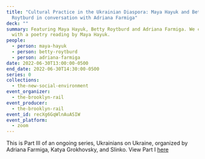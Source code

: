```yaml
---
title: "Cultural Practice in the Ukrainian Diaspora: Maya Hayuk and Betty
  Roytburd in conversation with Adriana Farmiga"
deck: ""
summary: Featuring Maya Hayuk, Betty Roytburd and Adriana Farmiga. We conclude
  with a poetry reading by Maya Hayuk.
people:
  - person: maya-hayuk
  - person: betty-roytburd
  - person: adriana-farmiga
date: 2022-06-30T13:00:00-0500
end_date: 2022-06-30T14:30:00-0500
series: 0
collections:
  - the-new-social-environment
event_organizer:
  - the-brooklyn-rail
event_producer:
  - the-brooklyn-rail
event_id: recXg6GqWlnAuASIW
event_platform:
  - zoom
---
```

This is Part III of an ongoing series, Ukrainians on Ukraine, organized by Adriana Farmiga, Katya Grokhovsky, and Slinko. View Part I [here](https://brooklynrail.org/events/2022/04/28/ukrainians-on-ukraine/)